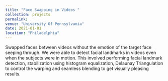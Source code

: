```yaml
---
title: "Face Swapping in Videos "
collection: projects
permalink:
venue: "University Of Pennsylvania"
date: 2021-01-01
location: "Philadelphia"
---
```


Swapped faces between videos without the emotion of the target face seeping through. We were able to detect facial landmarks in videos even when the subjects were in motion. This involved performing facial landmark detection, stabilization using histogram equalization, Delaunay Triangulation to control the warping and seamless blending to get visually pleasing results.  